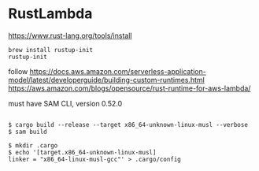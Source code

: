 # RustLambda




https://www.rust-lang.org/tools/install


```
brew install rustup-init
rustup-init
```

follow
https://docs.aws.amazon.com/serverless-application-model/latest/developerguide/building-custom-runtimes.html
https://aws.amazon.com/blogs/opensource/rust-runtime-for-aws-lambda/

must have  SAM CLI, version 0.52.0
```

$ cargo build --release --target x86_64-unknown-linux-musl --verbose    
$ sam build

$ mkdir .cargo
$ echo '[target.x86_64-unknown-linux-musl]
linker = "x86_64-linux-musl-gcc"' > .cargo/config

```